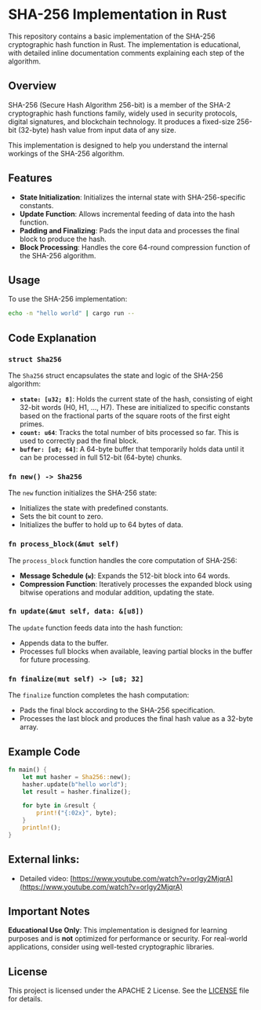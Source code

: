 # SHA-256 Implementation in Rust

This repository contains a basic implementation of the SHA-256 cryptographic hash function in Rust. The implementation is educational, with detailed inline documentation comments explaining each step of the algorithm.

## Overview

SHA-256 (Secure Hash Algorithm 256-bit) is a member of the SHA-2 cryptographic hash functions family, widely used in security protocols, digital signatures, and blockchain technology. It produces a fixed-size 256-bit (32-byte) hash value from input data of any size.

This implementation is designed to help you understand the internal workings of the SHA-256 algorithm.

## Features

- **State Initialization**: Initializes the internal state with SHA-256-specific constants.
- **Update Function**: Allows incremental feeding of data into the hash function.
- **Padding and Finalizing**: Pads the input data and processes the final block to produce the hash.
- **Block Processing**: Handles the core 64-round compression function of the SHA-256 algorithm.

## Usage

To use the SHA-256 implementation:

```bash
echo -n "hello world" | cargo run --
```

## Code Explanation

### `struct Sha256`

The `Sha256` struct encapsulates the state and logic of the SHA-256 algorithm:

- **`state: [u32; 8]`**: Holds the current state of the hash, consisting of eight 32-bit words (H0, H1, ..., H7). These are initialized to specific constants based on the fractional parts of the square roots of the first eight primes.
- **`count: u64`**: Tracks the total number of bits processed so far. This is used to correctly pad the final block.
- **`buffer: [u8; 64]`**: A 64-byte buffer that temporarily holds data until it can be processed in full 512-bit (64-byte) chunks.

### `fn new() -> Sha256`

The `new` function initializes the SHA-256 state:

- Initializes the state with predefined constants.
- Sets the bit count to zero.
- Initializes the buffer to hold up to 64 bytes of data.

### `fn process_block(&mut self)`

The `process_block` function handles the core computation of SHA-256:

- **Message Schedule (`w`)**: Expands the 512-bit block into 64 words.
- **Compression Function**: Iteratively processes the expanded block using bitwise operations and modular addition, updating the state.

### `fn update(&mut self, data: &[u8])`

The `update` function feeds data into the hash function:

- Appends data to the buffer.
- Processes full blocks when available, leaving partial blocks in the buffer for future processing.

### `fn finalize(mut self) -> [u8; 32]`

The `finalize` function completes the hash computation:

- Pads the final block according to the SHA-256 specification.
- Processes the last block and produces the final hash value as a 32-byte array.

## Example Code

```rust
fn main() {
    let mut hasher = Sha256::new();
    hasher.update(b"hello world");
    let result = hasher.finalize();

    for byte in &result {
        print!("{:02x}", byte);
    }
    println!();
}
```

## External links:

- Detailed video: [https://www.youtube.com/watch?v=orIgy2MjqrA](https://www.youtube.com/watch?v=orIgy2MjqrA)

## Important Notes

**Educational Use Only**: This implementation is designed for learning purposes and is **not** optimized for performance or security. For real-world applications, consider using well-tested cryptographic libraries.

## License

This project is licensed under the APACHE 2 License. See the [LICENSE](../LICENSE) file for details.
